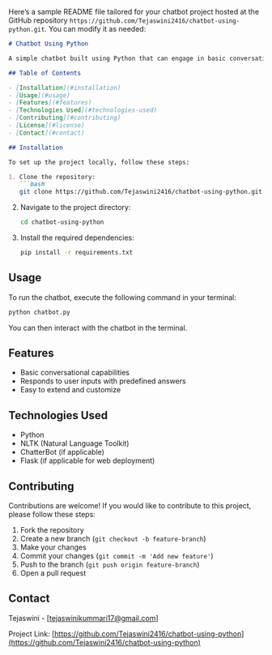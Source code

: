Here’s a sample README file tailored for your chatbot project hosted at the GitHub repository `https://github.com/Tejaswini2416/chatbot-using-python.git`. You can modify it as needed:

```markdown
# Chatbot Using Python

A simple chatbot built using Python that can engage in basic conversations and respond to user inputs. This project demonstrates the fundamentals of chatbot development and natural language processing.

## Table of Contents

- [Installation](#installation)
- [Usage](#usage)
- [Features](#features)
- [Technologies Used](#technologies-used)
- [Contributing](#contributing)
- [License](#license)
- [Contact](#contact)

## Installation

To set up the project locally, follow these steps:

1. Clone the repository:
   ```bash
   git clone https://github.com/Tejaswini2416/chatbot-using-python.git
   ```
2. Navigate to the project directory:
   ```bash
   cd chatbot-using-python
   ```
3. Install the required dependencies:
   ```bash
   pip install -r requirements.txt
   ```

## Usage

To run the chatbot, execute the following command in your terminal:

```bash
python chatbot.py
```

You can then interact with the chatbot in the terminal.

## Features

- Basic conversational capabilities
- Responds to user inputs with predefined answers
- Easy to extend and customize

## Technologies Used

- Python
- NLTK (Natural Language Toolkit)
- ChatterBot (if applicable)
- Flask (if applicable for web deployment)

## Contributing

Contributions are welcome! If you would like to contribute to this project, please follow these steps:

1. Fork the repository
2. Create a new branch (`git checkout -b feature-branch`)
3. Make your changes
4. Commit your changes (`git commit -m 'Add new feature'`)
5. Push to the branch (`git push origin feature-branch`)
6. Open a pull request


## Contact

Tejaswini - [tejaswinikummari17@gmail.com]

Project Link: [https://github.com/Tejaswini2416/chatbot-using-python](https://github.com/Tejaswini2416/chatbot-using-python)
```
